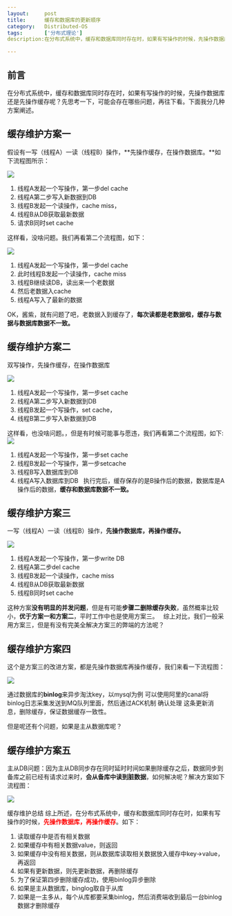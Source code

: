 ```yaml
---
layout:     post
title:      缓存和数据库的更新顺序
category:   Distributed-OS
tags:       ['分布式理论']
description:在分布式系统中，缓存和数据库同时存在时，如果有写操作的时候，先操作数据库还是先操作缓存呢？先思考一下，可能会存在哪些问题，再往下看。下面我分几种方案阐述。

---
```


## 前言
在分布式系统中，缓存和数据库同时存在时，如果有写操作的时候，先操作数据库还是先操作缓存呢？先思考一下，可能会存在哪些问题，再往下看。下面我分几种方案阐述。

## 缓存维护方案一
假设有一写（线程A）一读（线程B）操作，**先操作缓存，在操作数据库。**如下流程图所示：

<img src="https://zhangqi.life/images/分布式系统/2020-02-06-3.png" />

1. 线程A发起一个写操作，第一步del cache
2. 线程A第二步写入新数据到DB
3. 线程B发起一个读操作，cache miss，
4. 线程B从DB获取最新数据
5. 请求B同时set cache

这样看，没啥问题。我们再看第二个流程图，如下：

<img src="https://zhangqi.life/images/分布式系统/2020-02-06-4.png" />


1. 线程A发起一个写操作，第一步del cache
2. 此时线程B发起一个读操作，cache miss
3. 线程B继续读DB，读出来一个老数据
4. 然后老数据入cache
5. 线程A写入了最新的数据

OK，酱紫，就有问题了吧，老数据入到缓存了，**每次读都是老数据啦，缓存与数据与数据库数据不一致。**

## 缓存维护方案二
双写操作，先操作缓存，在操作数据库

<img src="https://zhangqi.life/images/分布式系统/2020-02-06-5.png" />

1. 线程A发起一个写操作，第一步set cache
2. 线程A第二步写入新数据到DB
3. 线程B发起一个写操作，set cache，
4. 线程B第二步写入新数据到DB

这样看，也没啥问题。，但是有时候可能事与愿违，我们再看第二个流程图，如下:
<img src="https://zhangqi.life/images/分布式系统/2020-02-06-6.png" />

1. 线程A发起一个写操作，第一步set cache
2. 线程B发起一个写操作，第一步setcache
3. 线程B写入数据库到DB
4. 线程A写入数据库到DB
&nbsp;
执行完后，缓存保存的是B操作后的数据，数据库是A操作后的数据，**缓存和数据库数据不一致。**

## 缓存维护方案三

一写（线程A）一读（线程B）操作，**先操作数据库，再操作缓存。**

<img src="https://zhangqi.life/images/分布式系统/2020-02-06-7.png" />

1. 线程A发起一个写操作，第一步write DB
2. 线程A第二步del cache
3. 线程B发起一个读操作，cache miss
4. 线程B从DB获取最新数据
5. 线程B同时set cache

这种方案**没有明显的并发问题**，但是有可能**步骤二删除缓存失败**，虽然概率比较小，**优于方案一和方案二**，平时工作中也是使用方案三。 &nbsp;
综上对比，我们一般采用方案三，但是有没有完美全解决方案三的弊端的方法呢？

## 缓存维护方案四

这个是方案三的改进方案，都是先操作数据库再操作缓存，我们来看一下流程图：

<img src="https://zhangqi.life/images/分布式系统/2020-02-06-8.png" />

通过数据库的**binlog**来异步淘汰key，以mysql为例 可以使用阿里的canal将binlog日志采集发送到MQ队列里面，然后通过ACK机制 确认处理 这条更新消息，删除缓存，保证数据缓存一致性。

但是呢还有个问题，如果是主从数据库呢？

## 缓存维护方案五
主从DB问题：因为主从DB同步存在同时延时时间如果删除缓存之后，数据同步到备库之前已经有请求过来时，**会从备库中读到脏数据**，如何解决呢？解决方案如下流程图：

<img src="https://zhangqi.life/images/分布式系统/2020-02-06-9.png" />

缓存维护总结
综上所述，在分布式系统中，缓存和数据库同时存在时，如果有写操作的时候，<font color="red"><b>先操作数据库，再操作缓存</b></font>。如下：

1. 读取缓存中是否有相关数据
2. 如果缓存中有相关数据value，则返回
3. 如果缓存中没有相关数据，则从数据库读取相关数据放入缓存中key->value，再返回
4. 如果有更新数据，则先更新数据，再删除缓存
5. 为了保证第四步删除缓存成功，使用binlog异步删除
6. 如果是主从数据库，binglog取自于从库
7. 如果是一主多从，每个从库都要采集binlog，然后消费端收到最后一台binlog数据才删除缓存
